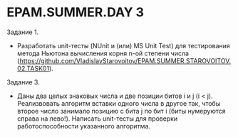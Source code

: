 # EPAM.SUMMER.DAY 3

Задание 1. 
* Разработать unit-тесты (NUnit и (или) MS Unit Test) для тестирования метода Ньютона вычисления корня n-ой степени числа (https://github.com/VladislavStarovoitov/EPAM.SUMMER.STAROVOITOV.02.TASK01).

Задание 3. 
* Даны два целых знаковых числа и две позиции битов i и j (i < j). Реализвовать алгоритм вставки одного числа в другое так, чтобы второе число занимало позицию с бита j по бит i (биты нумеруются справа на лево!). Написать unit-тесты для проверки работоспособности указанного алгоритма.

